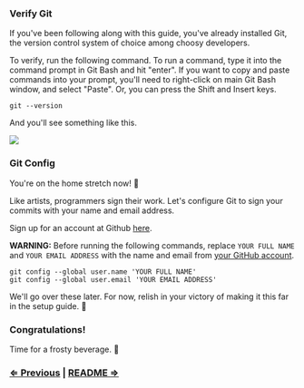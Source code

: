 ### Verify Git

If you've been following along with this guide, you've already installed Git, the version control system of choice among choosy developers.

To verify, run the following command. To run a command, type it into the command prompt in Git Bash and hit "enter". If you want to copy and paste commands into your prompt, you'll need to right-click on main Git Bash window, and select "Paste". Or, you can press the Shift and Insert keys.

```
git --version
```

And you'll see something like this.

![](https://i.imgur.com/fnUU61q.png)

### Git Config

You're on the home stretch now! :racehorse:

Like artists, programmers sign their work. Let's configure Git to sign your commits with your name and email address.

Sign up for an account at Github [here](https://github.com).

**WARNING:** Before running the following commands, replace `YOUR FULL NAME` and `YOUR EMAIL ADDRESS` with the name and email from [your GitHub account](https://github.com/settings/profile).

```
git config --global user.name 'YOUR FULL NAME'
git config --global user.email 'YOUR EMAIL ADDRESS'
```

We'll go over these later. For now, relish in your victory of making it this far in the setup guide. :tada:

### Congratulations!

Time for a frosty beverage. :beers:


### [⇐ Previous](2_sublime_text.md) | [README ⇒](../../../../)
